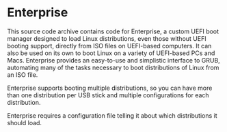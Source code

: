 Enterprise
==========

This source code archive contains code for Enterprise, a custom UEFI boot manager designed to load Linux distributions, even those without UEFI booting support, directly from ISO files on UEFI-based computers. It can also be used on its own to boot Linux on a variety of UEFI-based PCs and Macs. Enterprise provides an easy-to-use and simplistic interface to GRUB, automating many of the tasks necessary to boot distributions of Linux from an ISO file.

Enterprise supports booting multiple distributions, so you can have more than one distribution per USB stick and multiple configurations for each distribution.

Enterprise requires a configuration file telling it about which distributions it should load.
